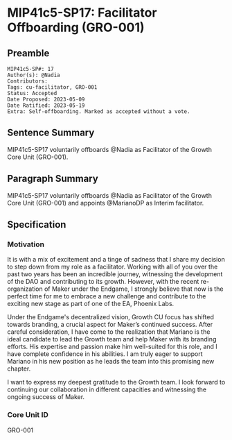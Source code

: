 # MIP41c5-SP17: Facilitator Offboarding (GRO-001)

## Preamble

```
MIP41c5-SP#: 17
Author(s): @Nadia
Contributors:
Tags: cu-facilitator, GRO-001
Status: Accepted
Date Proposed: 2023-05-09
Date Ratified: 2023-05-19
Extra: Self-offboarding. Marked as accepted without a vote.
```

## Sentence Summary

MIP41c5-SP17 voluntarily offboards @Nadia as Facilitator of the Growth Core Unit (GRO-001).

## Paragraph Summary

MIP41c5-SP17 voluntarily offboards @Nadia as Facilitator of the Growth Core Unit (GRO-001) and appoints @MarianoDP as Interim facilitator.

## Specification

### Motivation

It is with a mix of excitement and a tinge of sadness that I share my decision to step down from my role as a facilitator. Working with all of you over the past two years has been an incredible journey, witnessing the development of the DAO and contributing to its growth. However, with the recent re-organization of Maker under the Endgame, I strongly believe that now is the perfect time for me to embrace a new challenge and contribute to the exciting new stage as part of one of the EA, Phoenix Labs.

Under the Endgame's decentralized vision, Growth CU focus has shifted towards branding, a crucial aspect for Maker’s continued success. After careful consideration, I have come to the realization that Mariano is the ideal candidate to lead the Growth team and help Maker with its branding efforts. His expertise and passion make him well-suited for this role, and I have complete confidence in his abilities. I am truly eager to support Mariano in his new position as he leads the team into this promising new chapter.

I want to express my deepest gratitude to the Growth team. I look forward to continuing our collaboration in different capacities and witnessing the ongoing success of Maker.

### Core Unit ID

GRO-001
